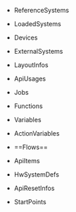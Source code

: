 
- ReferenceSystems
- LoadedSystems
- Devices
- ExternalSystems
- LayoutInfos

- ApiUsages
- Jobs
- Functions

- Variables
- ActionVariables

- ==Flows==
- ApiItems
- HwSystemDefs
- ApiResetInfos
- StartPoints